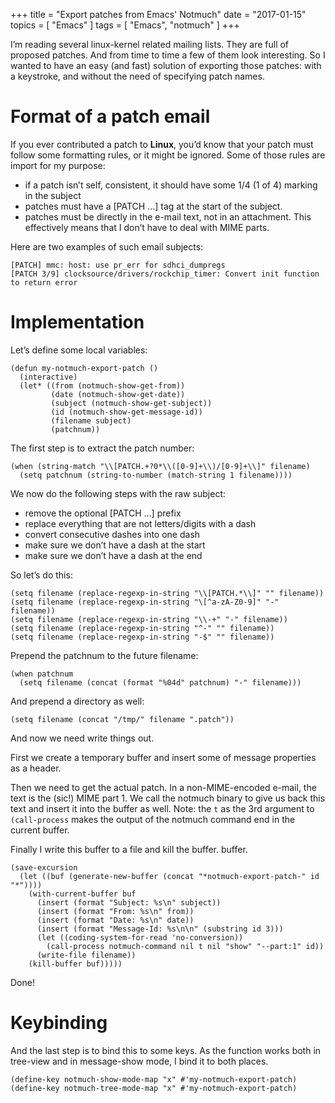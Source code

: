 +++
title = "Export patches from Emacs' Notmuch"
date = "2017-01-15"
topics = [ "Emacs" ]
tags = [ "Emacs", "notmuch" ]
+++

I&rsquo;m reading several linux-kernel related mailing lists. They are full
of proposed patches. And from time to time a few of them look
interesting. So I wanted to have an easy (and fast) solution of
exporting those patches: with a keystroke, and without the need
of specifying patch names.

<!--more-->

# Format of a patch email

If you ever contributed a patch to **Linux**, you&rsquo;d know that your patch
must follow some formatting rules, or it might be ignored. Some of those
rules are import for my purpose:

-   if a patch isn&rsquo;t self, consistent, it should have some 1/4 (1 of 4)
    marking in the subject
-   patches must have a [PATCH &#x2026;] tag at the start of the subject.
-   patches must be directly in the e-mail text, not in an attachment.
    This effectively means that I don&rsquo;t have to deal with MIME parts.

Here are two examples of such email subjects:

    [PATCH] mmc: host: use pr_err for sdhci_dumpregs
    [PATCH 3/9] clocksource/drivers/rockchip_timer: Convert init function to return error

# Implementation

Let&rsquo;s define some local variables:

    (defun my-notmuch-export-patch ()
      (interactive)
      (let* ((from (notmuch-show-get-from))
             (date (notmuch-show-get-date))
             (subject (notmuch-show-get-subject))
             (id (notmuch-show-get-message-id))
             (filename subject)
             (patchnum))

The first step is to extract the patch number:

    (when (string-match "\\[PATCH.+?0*\\([0-9]+\\)/[0-9]+\\]" filename)
      (setq patchnum (string-to-number (match-string 1 filename))))

We now do the following steps with the raw subject:

-   remove the optional [PATCH &#x2026;] prefix
-   replace everything that are not letters/digits with a dash
-   convert consecutive dashes into one dash
-   make sure we don&rsquo;t have a dash at the start
-   make sure we don&rsquo;t have a dash at the end

So let&rsquo;s do this:

    (setq filename (replace-regexp-in-string "\\[PATCH.*\\]" "" filename))
    (setq filename (replace-regexp-in-string "\[^a-zA-Z0-9]" "-" filename))
    (setq filename (replace-regexp-in-string "\\-+" "-" filename))
    (setq filename (replace-regexp-in-string "^-" "" filename))
    (setq filename (replace-regexp-in-string "-$" "" filename))

Prepend the patchnum to the future filename:

    (when patchnum
      (setq filename (concat (format "%04d" patchnum) "-" filename)))

And prepend a directory as well:

    (setq filename (concat "/tmp/" filename ".patch"))

And now we need write things out.

First we create a temporary buffer and insert some of message properties
as a header.

Then we need to get the actual patch. In a non-MIME-encoded e-mail,
the text is the (sic!) MIME part 1. We call the notmuch binary to give
us back this text and insert it into the buffer as well. Note: the `t`
as the 3rd argument to `(call-process` makes the output of the notmuch
command end in the current buffer.

Finally I write this buffer to a file and kill the buffer.
buffer.

    (save-excursion
      (let ((buf (generate-new-buffer (concat "*notmuch-export-patch-" id "*"))))
        (with-current-buffer buf
          (insert (format "Subject: %s\n" subject))
          (insert (format "From: %s\n" from))
          (insert (format "Date: %s\n" date))
          (insert (format "Message-Id: %s\n\n" (substring id 3)))
          (let ((coding-system-for-read 'no-conversion))
            (call-process notmuch-command nil t nil "show" "--part:1" id))
          (write-file filename))
        (kill-buffer buf)))))

Done!

# Keybinding

And the last step is to bind this to some keys. As the function works
both in tree-view and in message-show mode, I bind it to both places.

    (define-key notmuch-show-mode-map "x" #'my-notmuch-export-patch)
    (define-key notmuch-tree-mode-map "x" #'my-notmuch-export-patch)
